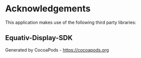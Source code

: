 # Acknowledgements
This application makes use of the following third party libraries:

## Equativ-Display-SDK


Generated by CocoaPods - https://cocoapods.org
